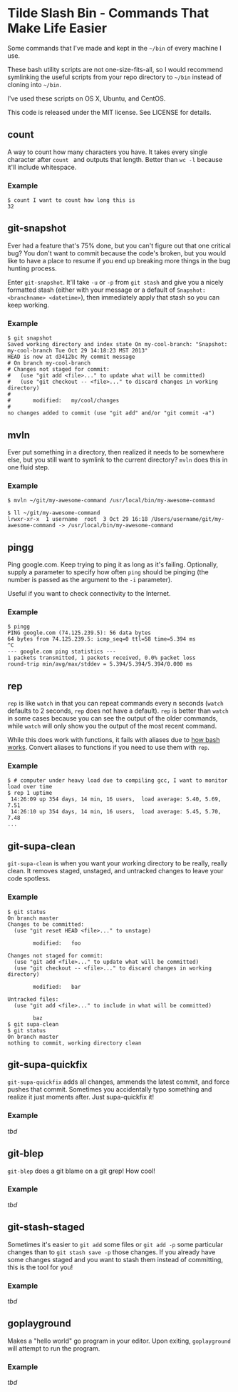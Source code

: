 Tilde Slash Bin - Commands That Make Life Easier
================================================

Some commands that I've made and kept in the `~/bin` of every machine I use.

These bash utility scripts are not one-size-fits-all, so I would recommend
symlinking the useful scripts from your repo directory to `~/bin` instead of
cloning into `~/bin`.

I've used these scripts on OS X, Ubuntu, and CentOS.

This code is released under the MIT license. See LICENSE for details.

## count

A way to count how many characters you have. It takes every single character
after `count ` and outputs that length. Better than `wc -l` because it'll
include whitespace.

### Example

```
$ count I want to count how long this is
32
```

## git-snapshot

Ever had a feature that's 75% done, but you can't figure out that one critical
bug? You don't want to commit because the code's broken, but you would like to
have a place to resume if you end up breaking more things in the bug hunting
process.

Enter `git-snapshot`. It'll take `-u` or `-p` from `git stash` and give you a
nicely formatted stash (either with your message or a default of `Snapshot:
<branchname> <datetime>`), then immediately apply that stash so you can keep
working.

### Example

```
$ git snapshot
Saved working directory and index state On my-cool-branch: "Snapshot: my-cool-branch Tue Oct 29 14:18:23 MST 2013"
HEAD is now at d3412bc My commit message
# On branch my-cool-branch
# Changes not staged for commit:
#   (use "git add <file>..." to update what will be committed)
#   (use "git checkout -- <file>..." to discard changes in working directory)
#
#       modified:   my/cool/changes
#
no changes added to commit (use "git add" and/or "git commit -a")
```

## mvln

Ever put something in a directory, then realized it needs to be somewhere else,
but you still want to symlink to the current directory? `mvln` does this in one
fluid step.

### Example

```
$ mvln ~/git/my-awesome-command /usr/local/bin/my-awesome-command

$ ll ~/git/my-awesome-command
lrwxr-xr-x  1 username  root  3 Oct 29 16:18 /Users/username/git/my-awesome-command -> /usr/local/bin/my-awesome-command
```

## pingg

Ping google.com. Keep trying to ping it as long as it's failing. Optionally,
supply a parameter to specify how often `ping` should be pinging (the number is
passed as the argument to the `-i` parameter).

Useful if you want to check connectivity to the Internet.

### Example

```
$ pingg
PING google.com (74.125.239.5): 56 data bytes
64 bytes from 74.125.239.5: icmp_seq=0 ttl=58 time=5.394 ms
^C
--- google.com ping statistics ---
1 packets transmitted, 1 packets received, 0.0% packet loss
round-trip min/avg/max/stddev = 5.394/5.394/5.394/0.000 ms
```

## rep

`rep` is like `watch` in that you can repeat commands every n seconds (`watch`
defaults to 2 seconds, `rep` does not have a default). `rep` is better than
`watch` in some cases because you can see the output of the older commands,
while `watch` will only show you the output of the most recent command.

While this does work with functions, it fails with aliases due to [how bash
works](http://stackoverflow.com/a/11136867/211176). Convert aliases to functions
if you need to use them with `rep`.

### Example

```
$ # computer under heavy load due to compiling gcc, I want to monitor load over time
$ rep 1 uptime
 14:26:09 up 354 days, 14 min, 16 users,  load average: 5.40, 5.69, 7.51
 14:26:10 up 354 days, 14 min, 16 users,  load average: 5.45, 5.70, 7.48
...
```

## git-supa-clean

`git-supa-clean` is when you want your working directory to be really, really
clean. It removes staged, unstaged, and untracked changes to leave your code
spotless.

### Example

```
$ git status
On branch master
Changes to be committed:
  (use "git reset HEAD <file>..." to unstage)

        modified:   foo

Changes not staged for commit:
  (use "git add <file>..." to update what will be committed)
  (use "git checkout -- <file>..." to discard changes in working directory)

        modified:   bar

Untracked files:
  (use "git add <file>..." to include in what will be committed)

        baz
$ git supa-clean
$ git status
On branch master
nothing to commit, working directory clean
```

## git-supa-quickfix

`git-supa-quickfix` adds all changes, ammends the latest commit, and force
pushes that commit. Sometimes you accidentally typo something and realize it
just moments after. Just supa-quickfix it!

### Example

*tbd*

## git-blep

`git-blep` does a git blame on a git grep! How cool!

### Example

*tbd*

## git-stash-staged

Sometimes it's easier to `git add` some files or `git add -p` some particular
changes than to `git stash save -p` those changes. If you already have some
changes staged and you want to stash them instead of committing, this is the
tool for you!

### Example

*tbd*

## goplayground

Makes a "hello world" go program in your editor. Upon exiting, `goplayground`
will attempt to run the program.

### Example

*tbd*
